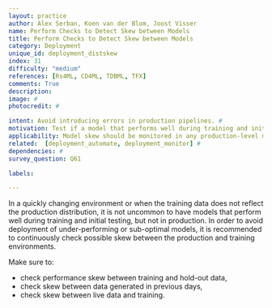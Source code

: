 ```yaml
---
layout: practice
author: Alex Serban, Koen van der Blom, Joost Visser
name: Perform Checks to Detect Skew between Models
title: Perform Checks to Detect Skew between Models
category: Deployment
unique_id: deployment_distskew
index: 31
difficulty: "medium"
references: [Rs4ML, CD4ML, TDBML, TFX]
comments: True
description:
image: #
photocredit: #

intent: Avoid introducing errors in production pipelines. #
motivation: Test if a model that performs well during training and initial testing will also perform well in production i.e. test if the training data distribution reflects the production one. #
applicability: Model skew should be monitored in any production-level machine learning application.
related:  [deployment_automate, deployment_monitor] #
dependencies: #
survey_question: Q61

labels:

---
```


In a quickly changing environment or when the training data does not reflect the production distribution, it is not uncommon to have models that perform well during training and initial testing, but not in production.
In order to avoid deployment of under-performing or sub-optimal models, it is recommended to continuously check possible skew between the production and training environments.

Make sure to:
- check performance skew between training and hold-out data,
- check skew between data generated in previous days,
- check skew between live data and training.